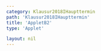 ```yaml
---
category: Klausur2018IHaupttermin
path: 'Klausur2018IHaupttermin'
title: 'AppletB2'
type: 'Applet'

layout: nil
---
```

<link type="text/css" href="https://cdnjs.cloudflare.com/ajax/libs/jsxgraph/0.99.6/jsxgraph.css"><link rel="stylesheet" type="text/css" href="//cdnjs.cloudflare.com/ajax/libs/jsxgraph/0.99.7/jsxgraph.css" />
<div id="2018123" class="jxgbox" style="width:500px; height:500px">
<script type="text/javascript">
    (function() {
	var board = JXG.JSXGraph.initBoard('2018123', {
                boundingbox: [-5, 15, 15, -15],
                axis: true
                
            });
	var f = x => 0.5*x;
var pf = board.create('functiongraph', [f], {strokeWidth:3, strokeColor:'black'});

var A = board.create('point', [-2,2], {fixed:true});

var C = board.create('point', [3,3], {fixed:true, name:'C'});

var B = board.create('glider', [pf], {color:'orange'});

var M = board.create('midpoint', [A,C], {name:'M', color:'gray'});

var D = board.create('point', [function(){return (M.X()-B.X())*3.5+B.X()}, function(){return (M.Y()-B.Y())*3.5+B.Y()}], {color:'green', trace:true})

var BD = board.create('line', [B,D], {straightFirst:false, straightLast:false, color:'green'})

var AC = board.create('line', [A,C], {straightFirst:false, straightLast:false, color:'gray'})

var AD = board.create('line', [A,D], {straightFirst:false, straightLast:false})
var CD = board.create('line', [C,D], {straightFirst:false, straightLast:false})
var CB = board.create('line', [C,B], {straightFirst:false, straightLast:false})
var AB = board.create('line', [A,B], {straightFirst:false, straightLast:false})
 })(); </script>
  </div>
